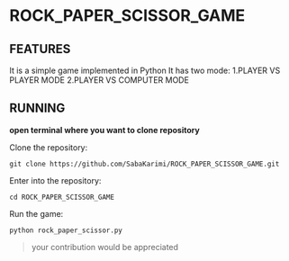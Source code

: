 # ROCK_PAPER_SCISSOR_GAME

## FEATURES
It is a simple game implemented in Python
It has two mode:
1.PLAYER VS PLAYER MODE
2.PLAYER VS COMPUTER MODE

## RUNNING
**open terminal where you want to clone repository**

Clone the repository:

` git clone https://github.com/SabaKarimi/ROCK_PAPER_SCISSOR_GAME.git `

Enter into the repository:

` cd ROCK_PAPER_SCISSOR_GAME `

Run the game:

` python rock_paper_scissor.py `

>your contribution would be appreciated
